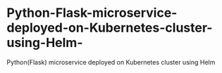 # Python-Flask-microservice-deployed-on-Kubernetes-cluster-using-Helm-
Python(Flask) microservice deployed on Kubernetes cluster using Helm 
